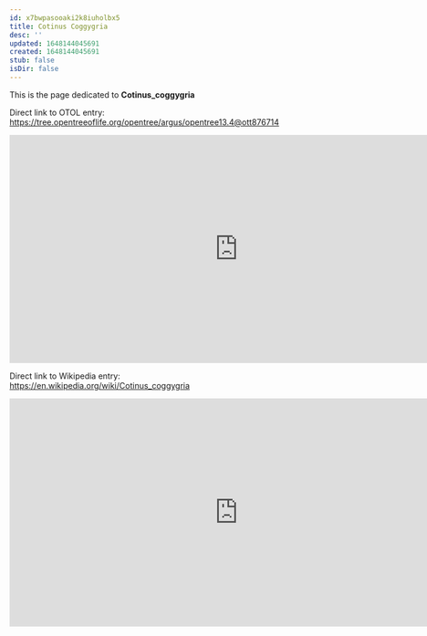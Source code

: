 ```yaml
---
id: x7bwpasooaki2k8iuholbx5
title: Cotinus Coggygria
desc: ''
updated: 1648144045691
created: 1648144045691
stub: false
isDir: false
---
```

This is the page dedicated to **Cotinus_coggygria**


Direct link to OTOL entry: https://tree.opentreeoflife.org/opentree/argus/opentree13.4@ott876714



<html>
    <body>
    <iframe src="https://tree.opentreeoflife.org/opentree/argus/opentree13.4@ott876714"
    width="800" height="400" frameborder="0" allowfullscreen> </iframe>
    </body>
</html>
    


Direct link to Wikipedia entry: https://en.wikipedia.org/wiki/Cotinus_coggygria



<html>
    <body>
    <iframe src="https://en.wikipedia.org/wiki/Cotinus_coggygria"
    width="800" height="400" frameborder="0" allowfullscreen> </iframe>
    </body>
</html>
    
